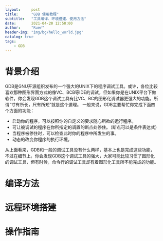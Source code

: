 ```yaml
---
layout:     post
title:      "GDB 使用教程"
subtitle:   "工具编译、环境搭建、使用方法"
date:       2021-04-20 12:50:00
author:     "Ruer"
header-img: "img/bg/hello_world.jpg"
catalog: true
tags:
    - GDB
---
```


# 背景介绍
GDB是GNU开源组织发布的一个强大的UNIX下的程序调试工具。或许，各位比较喜欢那种图形界面方式的像VC、BCB等IDE的调试，但如果你是在UNIX平台下做软件，你会发现GDB这个调试工具有比VC、BC的图形化调试器更强大的功能。所谓“寸有所长，尺有所短”就是这个道理。  一般来说，GDB主要帮忙你完成下面四个方面的功能：

* 启动你的程序，可以按照你的自定义的要求随心所欲的运行程序。
* 可让被调试的程序在你所指定的调置的断点处停住。（断点可以是条件表达式）
* 当程序被停住时，可以检查此时你的程序中所发生的事。
* 动态的改变你程序的执行环境。 

从上面看来，GDB和一般的调试工具没有什么两样，基本上也是完成这些功能，不过在细节上，你会发现GDB这个调试工具的强大，大家可能比较习惯了图形化的调试工具，但有时候，命令行的调试工具却有着图形化工具所不能完成的功能。

# 编译方法

# 远程环境搭建

# 操作指南